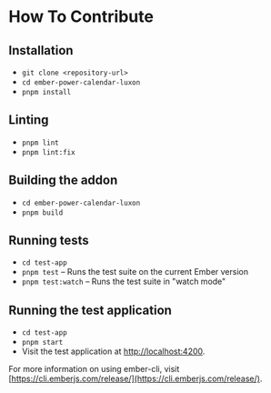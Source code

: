 # How To Contribute

## Installation

- `git clone <repository-url>`
- `cd ember-power-calendar-luxon`
- `pnpm install`

## Linting

- `pnpm lint`
- `pnpm lint:fix`

## Building the addon

- `cd ember-power-calendar-luxon`
- `pnpm build`

## Running tests

- `cd test-app`
- `pnpm test` – Runs the test suite on the current Ember version
- `pnpm test:watch` – Runs the test suite in "watch mode"

## Running the test application

- `cd test-app`
- `pnpm start`
- Visit the test application at [http://localhost:4200](http://localhost:4200).

For more information on using ember-cli, visit [https://cli.emberjs.com/release/](https://cli.emberjs.com/release/).
